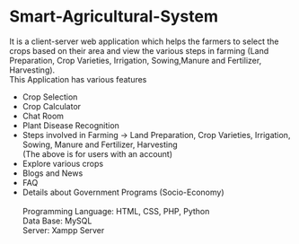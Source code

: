 # Smart-Agricultural-System
  It is a client-server web application which helps the farmers to select the crops based on their area and view the various steps in farming (Land Preparation, Crop Varieties, Irrigation, Sowing,Manure and Fertilizer, Harvesting).<br>
This Application has various features<br>
- Crop Selection<br>
- Crop Calculator<br>
- Chat Room<br>
- Plant Disease Recognition<br>
- Steps involved in Farming -> Land Preparation, Crop Varieties, Irrigation, Sowing, Manure and Fertilizer, Harvesting<br>
(The above is for users with an account) <br>
- Explore various crops<br>
- Blogs and News<br>
- FAQ<br>
- Details about Government Programs (Socio-Economy)<br><br>
Programming Language: HTML, CSS, PHP, Python<br>
Data Base: MySQL<br>
Server: Xampp Server<br>
